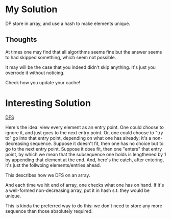 # My Solution

DP store in array, and use a hash to make elements unique.

## Thoughts

At times one may find that all algorithms seems fine but the answer seems to had skipped something, which seem not possible.

It may will be the case that you indeed didn't skip anything.
It's just you overrode it without noticing.

Check how you update your cache!

# Interesting Solution

[DFS](https://leetcode.com/problems/non-decreasing-subsequences/solutions/3074825/rust-hashset/)

Here's the idea: view every element as an entry point.
One could choose to ignore it, and just goes to the next entry point.
Or, one could choose to "try to" go into that entry point, depending on what one has already; it's a non-decreasing sequence.
Suppose it doesn't fit, then one has no choice but to go to the next entry point.
Suppose it does fit, then one "enters" that entry point, by which we mean that the subsequence one holds is lengthened by 1 by appending that element at the end. And, here's the catch, after entering, it's just the follwoing elements/entries ahead.

This describes how we DFS on an array.

And each time we hit end of array, one checks what one has on hand.
If it's a well-formed non-decreasing array, put it in hash s.t. they would be unique.

This is kinda the preferred way to do this: we don't need to store any more sequence than those absolutely required.
